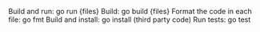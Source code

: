 Build and run: go run {files}
Build: go build {files}
Format the code in each file: go fmt
Build and install: go install (third party code)
Run tests: go test
